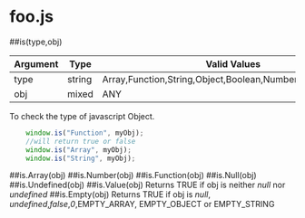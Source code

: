 # foo.js

##is(type,obj)

| Argument | Type | Valid Values |
| -- | -- | -- |
| type | string | Array,Function,String,Object,Boolean,Number,Undefined,Null |
| obj | mixed | ANY |



To check the type of javascript Object.
```javascript
    window.is("Function", myObj);
    //will return true or false
    window.is("Array", myObj);
    window.is("String", myObj);
```
##is.Array(obj)
##is.Number(obj)
##is.Function(obj)
##is.Null(obj)
##is.Undefined(obj)
##is.Value(obj)
 Returns TRUE if obj is neither _null_ nor _undefined_
##is.Empty(obj)
 Returns TRUE if obj is _null_, _undefined_,_false_,_0_,EMPTY_ARRAY, EMPTY_OBJECT or EMPTY_STRING


